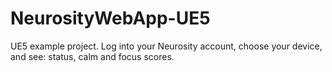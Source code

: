 # NeurosityWebApp-UE5
UE5 example project. Log into your Neurosity account, choose your device, and see: status, calm and focus scores.
